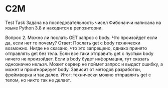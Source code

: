 # C2M
Test Task
Задача на последовательность чисел Фибоначчи написана на языке Python 3.8 и находится в репозитории.

Вопрос 2. Можно ли послать GET запрос с body. Что произойдет если да, если нет то почему?
Ответ:
Послать get с body технически возможно. Нигде не сказано, что это запрещено, однако принято отправлять get без тела.
Если все таки отправить get с пустым body ничего не произойдет. Если в body будет информация, тут сказать однозначно нельзя.
Может сервер не поймет запрос и выдаст ошибку, а может и проигнорирует body. Зависит от методов разработки, фреймворка и так далее.
Итог: технически можно отправлять get с телом, но никто так не делает.
